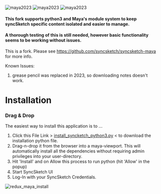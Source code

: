 ![maya2023](https://img.shields.io/badge/Maya2023-tested-brightgreen.svg)
![maya2023](https://img.shields.io/badge/Maya2022-tested-brightgreen.svg)
![maya2023](https://img.shields.io/badge/Maya2020-tested-brightgreen.svg)

#### This fork supports python3 and Maya's module system to keep syncSketch specific content isolated and easier to manage.

#### A thorough testing of this is still needed, however basic functionality seems to be working without issues.

This is a fork. Please see https://github.com/syncsketch/syncsketch-maya for more info.

Known Issues:
1. grease pencil was replaced in 2023, so downloading notes doesn't work.


# Installation

### Drag & Drop

The easiest way to install this application is to ...
1. Click this File Link > [install_syncketch_python3.py](https://github.com/Nathanieljla/syncsketch-maya/releases/download/v1.3.6-alpha/install_syncsketch_python3.py#install) < to download the installation python file.
2. Drag-n-drop it from the browser into a maya-viewport. 
This will automatically install all the dependencies without requiring admin privileges into your user-directory.
3. Hit 'Install' and on Allow this process to run python (hit 'Allow' in the popup)
4. Start SyncSketch UI
5. Log-In with your SyncSketch Credentials.

![redux_maya_install](https://user-images.githubusercontent.com/10859650/72236028-0bec0e80-358a-11ea-92da-9fdc698e50e7.gif)
